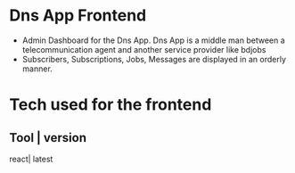 # Dns App Frontend
* Admin Dashboard for the Dns App. Dns App is a middle man between a telecommunication agent and another service provider
like bdjobs
* Subscribers, Subscriptions, Jobs, Messages are displayed in an orderly manner.

# Tech used for the frontend
Tool | version 
---------------
react| latest
